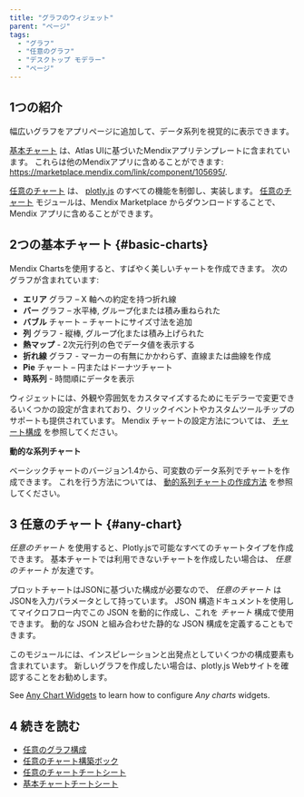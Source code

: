 ```yaml
---
title: "グラフのウィジェット"
parent: "ページ"
tags:
  - "グラフ"
  - "任意のグラフ"
  - "デスクトップ モデラー"
  - "ページ"
---
```


## 1つの紹介

幅広いグラフをアプリページに追加して、データ系列を視覚的に表示できます。

[基本チャート](#basic-charts) は、Atlas UIに基づいたMendixアプリテンプレートに含まれています。 これらは他のMendixアプリに含めることができます: https://marketplace.mendix.com/link/component/105695/.

[任意のチャート](#any-chart) は、 [plotly.js](https://plot.ly/) のすべての機能を制御し、実装します。 [任意のチャート](/appstore/modules/any-chart) モジュールは、Mendix Marketplace からダウンロードすることで、Mendix アプリに含めることができます。

## 2つの基本チャート {#basic-charts}

Mendix Chartsを使用すると、すばやく美しいチャートを作成できます。 次のグラフが含まれています:

* **エリア** グラフ – X 軸への約定を持つ折れ線
* **バー** グラフ – 水平棒, グループ化または積み重ねられた
* **バブル** チャート – チャートにサイズ寸法を追加
* **列** グラフ - 縦棒, グループ化または積み上げられた
* **熱マップ** - 2次元行列の色でデータ値を表示する
* **折れ線** グラフ - マーカーの有無にかかわらず、直線または曲線を作成
* **Pie** チャート – 円またはドーナツチャート
* **時系列** - 時間順にデータを表示

ウィジェットには、外観や雰囲気をカスタマイズするためにモデラーで変更できるいくつかの設定が含まれており、クリックイベントやカスタムツールチップのサポートも提供されています。 Mendix チャートの設定方法については、 [チャート構成](charts-configuration) を参照してください。

**動的な系列チャート**

ベーシックチャートのバージョン1.4から、可変数のデータ系列でチャートを作成できます。 これを行う方法については、 [動的系列チャートの作成方法](/howto7/extensibility/charts-dynamic-series) を参照してください。

## 3 任意のチャート {#any-chart}

*任意のチャート* を使用すると、Plotly.jsで可能なすべてのチャートタイプを作成できます。 基本チャートでは利用できないチャートを作成したい場合は、 *任意のチャート* が友達です。

プロットチャートはJSONに基づいた構成が必要なので、 *任意のチャート* はJSONを入力パラメータとして持っています。 JSON 構造ドキュメントを使用してマイクロフロー内でこの JSON を動的に作成し、これを *チャート* 構成で使用できます。 動的な JSON と組み合わせた静的な JSON 構成を定義することもできます。

このモジュールには、インスピレーションと出発点としていくつかの構成要素も含まれています。 新しいグラフを作成したい場合は、plotly.js Webサイトを確認することをお勧めします。

See [Any Chart Widgets](charts-any-configuration) to learn how to configure *Any charts* widgets.

## 4 続きを読む

* [任意のグラフ構成](charts-any-configuration)
* [任意のチャート構築ボック](charts-any-building-bocks)
* [任意のチャートチートシート](charts-any-cheat-sheet)
* [基本チャートチートシート](charts-advanced-cheat-sheet)
